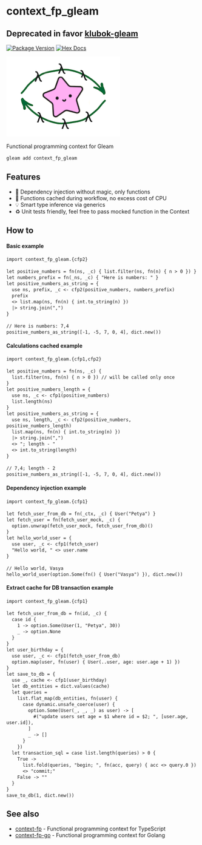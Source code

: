# context_fp_gleam

## Deprecated in favor [klubok-gleam](https://github.com/darky/klubok-gleam)

[![Package Version](https://img.shields.io/hexpm/v/context_fp_gleam)](https://hex.pm/packages/context_fp_gleam)
[![Hex Docs](https://img.shields.io/badge/hex-docs-ffaff3)](https://hexdocs.pm/context_fp_gleam/)

![logo](logo.png)

Functional programming context for Gleam

```sh
gleam add context_fp_gleam
```

## Features

- 💉 Dependency injection without magic, only functions
- 🤌 Functions cached during workflow, no excess cost of CPU
- 💡 Smart type inference via generics
- ♻️ Unit tests friendly, feel free to pass mocked function in the Context

## How to

#### Basic example

```gleam
import context_fp_gleam.{cfp2}

let positive_numbers = fn(ns, _c) { list.filter(ns, fn(n) { n > 0 }) }
let numbers_prefix = fn(_ns, _c) { "Here is numbers: " }
let positive_numbers_as_string = {
  use ns, prefix, _c <- cfp2(positive_numbers, numbers_prefix)
  prefix
  <> list.map(ns, fn(n) { int.to_string(n) })
  |> string.join(",")
}

// Here is numbers: 7,4
positive_numbers_as_string([-1, -5, 7, 0, 4], dict.new())
```

#### Calculations cached example

```gleam
import context_fp_gleam.{cfp1,cfp2}

let positive_numbers = fn(ns, _c) {
  list.filter(ns, fn(n) { n > 0 }) // will be called only once
}
let positive_numbers_length = {
  use ns, _c <- cfp1(positive_numbers)
  list.length(ns)
}
let positive_numbers_as_string = {
  use ns, length, _c <- cfp2(positive_numbers, positive_numbers_length)
  list.map(ns, fn(n) { int.to_string(n) })
  |> string.join(",")
  <> "; length - "
  <> int.to_string(length)
}

// 7,4; length - 2
positive_numbers_as_string([-1, -5, 7, 0, 4], dict.new())
```

#### Dependency injection example

```gleam
import context_fp_gleam.{cfp1}

let fetch_user_from_db = fn(_ctx, _c) { User("Petya") }
let fetch_user = fn(fetch_user_mock, _c) {
  option.unwrap(fetch_user_mock, fetch_user_from_db)()
}
let hello_world_user = {
  use user, _c <- cfp1(fetch_user)
  "Hello world, " <> user.name
}

// Hello world, Vasya
hello_world_user(option.Some(fn() { User("Vasya") }), dict.new())
```

#### Extract cache for DB transaction example

```gleam
import context_fp_gleam.{cfp1}

let fetch_user_from_db = fn(id, _c) {
  case id {
    1 -> option.Some(User(1, "Petya", 30))
    _ -> option.None
  }
}
let user_birthday = {
  use user, _c <- cfp1(fetch_user_from_db)
  option.map(user, fn(user) { User(..user, age: user.age + 1) })
}
let save_to_db = {
  use _, cache <- cfp1(user_birthday)
  let db_entities = dict.values(cache)
  let queries =
    list.flat_map(db_entities, fn(user) {
      case dynamic.unsafe_coerce(user) {
        option.Some(User(_, _, _) as user) -> [
          #("update users set age = $1 where id = $2; ", [user.age, user.id]),
        ]
        _ -> []
      }
    })
  let transaction_sql = case list.length(queries) > 0 {
    True ->
      list.fold(queries, "begin; ", fn(acc, query) { acc <> query.0 })
      <> "commit;"
    False -> ""
  }
}
save_to_db(1, dict.new())
```

## See also

- [context-fp](https://github.com/darky/context-fp) - Functional programming context for TypeScript
- [context-fp-go](https://github.com/darky/context-fp-go) - Functional programming context for Golang
